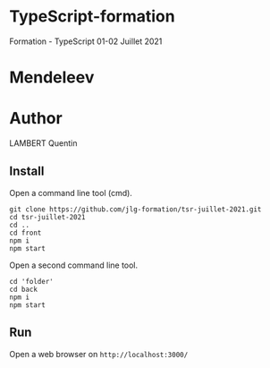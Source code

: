 # TypeScript-formation

Formation - TypeScript 01-02 Juillet 2021

# Mendeleev

# Author

LAMBERT Quentin

## Install

Open a command line tool (cmd).

```
git clone https://github.com/jlg-formation/tsr-juillet-2021.git
cd tsr-juillet-2021
cd ..
cd front
npm i
npm start
```

Open a second command line tool.

```
cd 'folder'
cd back
npm i
npm start
```

## Run

Open a web browser on `http://localhost:3000/`

